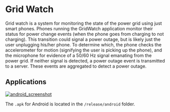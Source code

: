 Grid Watch
==========

Grid watch is a system for monitoring the state of the power grid using just
smart phones. Phones running the GridWatch application monitor their status
for power change events (when the phone goes from charging to not charging).
This transition could signal a power outage, but is likely just the user
unplugging his/her phone. To determine which, the phone checks the accelerometer
for motion (signifying the user is picking up the phone), and the microphone
for evidence of a 50/60 Hz signal emanating from the power grid. If neither
signal is detected, a power outage event is transmitted to a server. These
events are aggregated to detect a power outage.


Applications
------------

[
![android_screenshot](http://bit.ly/1InoSaE)
](http://bit.ly/1InoSaE)

The `.apk` for Android is located in the `/release/android` folder.
